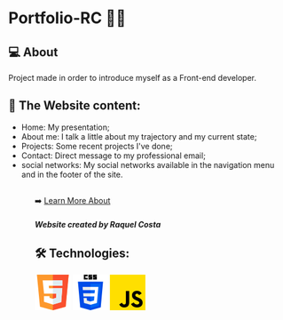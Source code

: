 # Portfolio-RC 👩‍💻

## 💻 About
Project made in order to introduce myself as a Front-end developer.

## 🚀 The Website content:
<ul>
<li>Home: My presentation;</li>
<li>About me: I talk a little about my trajectory and my current state;</li>
<li>Projects: Some recent projects I've done;</li>
<li>Contact: Direct message to my professional email;</li>
<li>social networks: My social networks available in the navigation menu and in the footer of the site.</li>
<ul>

##

➡️ [Learn More About](https://raquelsc05.github.io/Portfolio-RC)  
##### Website created by Raquel Costa


## 🛠️ Technologies:

![image](https://github.com/Raquelsc05/Portfolio-RC/blob/main/images/html5.png)
![image](https://github.com/Raquelsc05/Portfolio-RC/blob/main/images/css-3.png)
![image](https://github.com/Raquelsc05/Portfolio-RC/blob/main/images/js.png)





